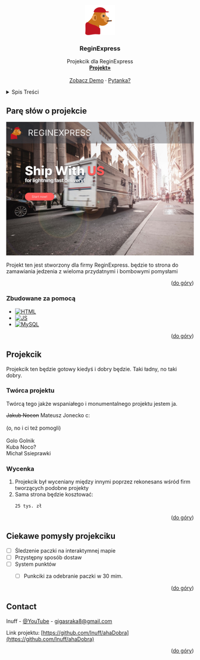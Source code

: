 <!-- Improved compatibility of back to top link: See: https://github.com/othneildrew/Best-README-Template/pull/73 -->
<a name="readme-top"></a>
<!--
*** Thanks for checking out the Best-README-Template. If you have a suggestion
*** that would make this better, please fork the repo and create a pull request
*** or simply open an issue with the tag "enhancement".
*** Don't forget to give the project a star!
*** Thanks again! Now go create something AMAZING! :D
-->


<!-- PROJECT LOGO -->
<br />
<div align="center">
  <a href="https://www.youtube.com/watch?v=dQw4w9WgXcQ">
    <img src="malpa 1.png" alt="Logo" width="80" height="80">
  </a>

<h3 align="center">ReginExpress</h3>

  <p align="center">
    Projekcik dla ReginExpress
    <br />
    <a href="https://github.com/Inuff/ahaDobra"><strong>Projekt»</strong></a>
    <br />
    <br />
    <a href="https://www.youtube.com/watch?v=dQw4w9WgXcQ">Zobacz Demo</a>
    ·
    <a href="#contact">Pytanka?</a>
  </p>
</div>



<!-- TABLE OF CONTENTS -->
<details>
  <summary>Spis Treści</summary>
  <ol>
    <li>
      <a href="#about-the-project">Parę słow o projekcie</a>
      <ul>
        <li><a href="#built-with">Zbudowane za pomocą</a></li>
      </ul>
    </li>
    <li>
      <a href="#getting-started">Projekcik</a>
      <ul>
        <li><a href="#prerequisites">Twórca</a></li>
        <li><a href="#installation">Wycena</a></li>
      </ul>
    </li>
    <li><a href="#roadmap">Pomysły</a></li>
    <li><a href="#contact">Kontakt</a></li>
  </ol>
</details>



<!-- ABOUT THE PROJECT -->
## Parę słów o projekcie

[![Product Name Screen Shot][product-screenshot]](https://example.com)

Projekt ten jest stworzony dla firmy ReginExpress. będzie to strona do zamawiania jedzenia z wieloma przydatnymi i bombowymi pomysłami

<p align="right">(<a href="#readme-top">do góry</a>)</p>



### Zbudowane za pomocą

* [![HTML][HTML.com]][HTML-url]
* [![JS][JS.com]][JS-url]
* [![MySQL][mySQL.com]][mySQL-url]

<p align="right">(<a href="#readme-top">do góry</a>)</p>



<!-- GETTING STARTED -->
## Projekcik

Projekcik ten będzie gotowy kiedyś i dobry będzie. Taki ładny, no taki dobry.

### Twórca projektu

Twórcą tego jakże wspaniałego i monumentalnego projektu jestem ja.
  
  ~~Jakub Nocon~~ Mateusz Jonecko c:
  <br><br>
  (o, no i ci też pomogli)
  <br><br>
  Golo Golnik<br>
  Kuba Noco?<br>
  Michał Ssieprawki<br>
  

### Wycenka

1. Projekcik był wyceniany między innymi poprzez rekonesans wśród firm tworzących podobne projekty
2. Sama strona będzie kosztować:
   ```sh
   25 tys. zł
   ```

<p align="right">(<a href="#readme-top">do góry</a>)</p>


<!-- ROADMAP -->
## Ciekawe pomysły projekciku

- [ ] Śledzenie paczki na interaktymnej mapie
- [ ] Przystępny sposób dostaw
- [ ] System punktów
    - [ ]  Punkciki za odebranie paczki w 30 mim.


<p align="right">(<a href="#readme-top">do góry</a>)</p>


<!-- CONTACT -->
## Contact

Inuff - [@YouTube](https://www.youtube.com/watch?v=dQw4w9WgXcQ) - gigasraka8@gmail.com

Link projektu: [https://github.com/Inuff/ahaDobra](https://github.com/Inuff/ahaDobra)

<p align="right">(<a href="#readme-top">do góry</a>)</p>


<!-- MARKDOWN LINKS & IMAGES -->
<!-- https://www.markdownguide.org/basic-syntax/#reference-style-links -->
[contributors-shield]: https://img.shields.io/github/contributors/github_username/repo_name.svg?style=for-the-badge
[contributors-url]: https://github.com/github_username/repo_name/graphs/contributors
[forks-shield]: https://img.shields.io/github/forks/github_username/repo_name.svg?style=for-the-badge
[forks-url]: https://github.com/github_username/repo_name/network/members
[stars-shield]: https://img.shields.io/github/stars/github_username/repo_name.svg?style=for-the-badge
[stars-url]: https://github.com/github_username/repo_name/stargazers
[issues-shield]: https://img.shields.io/github/issues/github_username/repo_name.svg?style=for-the-badge
[issues-url]: https://github.com/github_username/repo_name/issues
[license-shield]: https://img.shields.io/github/license/github_username/repo_name.svg?style=for-the-badge
[license-url]: https://github.com/github_username/repo_name/blob/master/LICENSE.txt
[linkedin-shield]: https://img.shields.io/badge/-LinkedIn-black.svg?style=for-the-badge&logo=linkedin&colorB=555
[linkedin-url]: https://linkedin.com/in/linkedin_username

[Next.js]: https://img.shields.io/badge/next.js-000000?style=for-the-badge&logo=nextdotjs&logoColor=white
[Next-url]: https://nextjs.org/
[React.js]: https://img.shields.io/badge/React-20232A?style=for-the-badge&logo=react&logoColor=61DAFB
[React-url]: https://reactjs.org/
[Vue.js]: https://img.shields.io/badge/Vue.js-35495E?style=for-the-badge&logo=vuedotjs&logoColor=4FC08D
[Vue-url]: https://vuejs.org/
[Angular.io]: https://img.shields.io/badge/Angular-DD0031?style=for-the-badge&logo=angular&logoColor=white
[Angular-url]: https://angular.io/
[Svelte.dev]: https://img.shields.io/badge/Svelte-4A4A55?style=for-the-badge&logo=svelte&logoColor=FF3E00
[Svelte-url]: https://svelte.dev/
[Laravel.com]: https://img.shields.io/badge/Laravel-FF2D20?style=for-the-badge&logo=laravel&logoColor=white
[Laravel-url]: https://laravel.com
[Bootstrap.com]: https://img.shields.io/badge/Bootstrap-563D7C?style=for-the-badge&logo=bootstrap&logoColor=white
[Bootstrap-url]: https://getbootstrap.com
[JQuery.com]: https://img.shields.io/badge/jQuery-0769AD?style=for-the-badge&logo=jquery&logoColor=white
[JQuery-url]: https://jquery.com 

[HTML.com]: https://img.shields.io/badge/HTML-FF2D20?style=for-the-badge&logo=laravel&logoColor=white
[HTML-url]: [https://laravel.com](https://developer.mozilla.org/en-US/docs/Web/HTML)
[mySQL.com]: https://img.shields.io/badge/MySQL-563D7C?style=for-the-badge&logo=bootstrap&logoColor=white
[mySQL-url]: https://mysql.com
[JS.com]: https://img.shields.io/badge/JS-0769AD?style=for-the-badge&logo=jquery&logoColor=white
[JS-url]: https://developer.mozilla.org/en-US/docs/Web/JavaScript
[product-screenshot]: glowna.jpg
